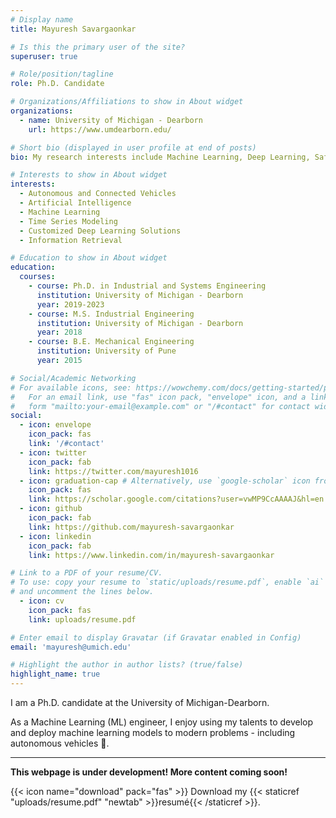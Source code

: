 ```yaml
---
# Display name
title: Mayuresh Savargaonkar

# Is this the primary user of the site?
superuser: true

# Role/position/tagline
role: Ph.D. Candidate

# Organizations/Affiliations to show in About widget
organizations:
  - name: University of Michigan - Dearborn
    url: https://www.umdearborn.edu/

# Short bio (displayed in user profile at end of posts)
bio: My research interests include Machine Learning, Deep Learning, Safety of Autonomous vehicles, Bayesian methods, Warranty analytics.

# Interests to show in About widget
interests:
  - Autonomous and Connected Vehicles
  - Artificial Intelligence
  - Machine Learning
  - Time Series Modeling
  - Customized Deep Learning Solutions
  - Information Retrieval

# Education to show in About widget
education:
  courses:
    - course: Ph.D. in Industrial and Systems Engineering
      institution: University of Michigan - Dearborn
      year: 2019-2023
    - course: M.S. Industrial Engineering
      institution: University of Michigan - Dearborn
      year: 2018
    - course: B.E. Mechanical Engineering
      institution: University of Pune
      year: 2015

# Social/Academic Networking
# For available icons, see: https://wowchemy.com/docs/getting-started/page-builder/#icons
#   For an email link, use "fas" icon pack, "envelope" icon, and a link in the
#   form "mailto:your-email@example.com" or "/#contact" for contact widget.
social:
  - icon: envelope
    icon_pack: fas
    link: '/#contact'
  - icon: twitter
    icon_pack: fab
    link: https://twitter.com/mayuresh1016
  - icon: graduation-cap # Alternatively, use `google-scholar` icon from `ai` icon pack
    icon_pack: fas
    link: https://scholar.google.com/citations?user=vwMP9CcAAAAJ&hl=en
  - icon: github
    icon_pack: fab
    link: https://github.com/mayuresh-savargaonkar
  - icon: linkedin
    icon_pack: fab
    link: https://www.linkedin.com/in/mayuresh-savargaonkar

# Link to a PDF of your resume/CV.
# To use: copy your resume to `static/uploads/resume.pdf`, enable `ai` icons in `params.toml`,
# and uncomment the lines below.
  - icon: cv
    icon_pack: fas
    link: uploads/resume.pdf

# Enter email to display Gravatar (if Gravatar enabled in Config)
email: 'mayuresh@umich.edu'

# Highlight the author in author lists? (true/false)
highlight_name: true
---
```


I am a Ph.D. candidate at the University of Michigan-Dearborn.

As a Machine Learning (ML) engineer, I enjoy using my talents to develop and deploy machine learning models to modern problems - including autonomous vehicles 🚗.

---
<b> This webpage is under development! More content coming soon! </b>

{{< icon name="download" pack="fas" >}} Download my {{< staticref "uploads/resume.pdf" "newtab" >}}resumé{{< /staticref >}}.

